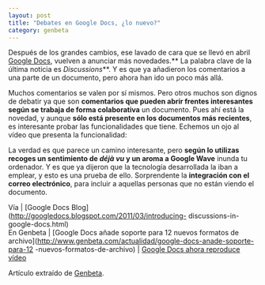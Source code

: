 ```yaml
---
layout: post
title: "Debates en Google Docs, ¿lo nuevo?"
category: genbeta
---
```




Después de los grandes cambios, ese lavado de cara que se llevó en abril
[Google Docs](http://www.genbeta.com/productos/ofimatica/google-docs), vuelven
a anunciar más novedades.** La palabra clave de la última noticia es
_Discussions_**. Y es que ya añadieron los comentarios a una parte de un
documento, pero ahora han ido un poco más allá.

Muchos comentarios se valen por sí mismos. Pero otros muchos son dignos de
debatir ya que son **comentarios que pueden abrir frentes interesantes según
se trabaja de forma colaborativa** un documento. Pues ahí está la novedad, y
aunque **sólo está presente en los documentos más recientes**, es interesante
probar las funcionalidades que tiene. Echemos un ojo al vídeo que presenta la
funcionalidad:  
  

La verdad es que parece un camino interesante, pero **según lo utilizas
recoges un sentimiento de _déjà vu_ y un aroma a Google Wave** inunda tu
ordenador. Y es que ya dijeron que la tecnología desarrollada la iban a
emplear, y esto es una prueba de ello. Sorprendente la **integración con el
correo electrónico**, para incluir a aquellas personas que no están viendo el
documento.

Vía | [Google Docs Blog](http://googledocs.blogspot.com/2011/03/introducing-
discussions-in-google-docs.html)  
En Genbeta | [Google Docs añade soporte para 12 nuevos formatos de
archivo](http://www.genbeta.com/actualidad/google-docs-anade-soporte-para-12
-nuevos-formatos-de-archivo) | [Google Docs ahora reproduce
vídeo](http://www.genbeta.com/multimedia/google-docs-ahora-reproduce-video)

Artículo extraído de [Genbeta](http://www.genbeta.com).